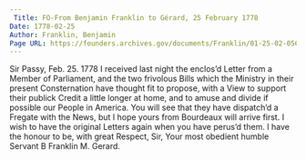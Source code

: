 ```yaml
---
 Title: FO-From Benjamin Franklin to Gérard, 25 February 1778
Date: 1778-02-25
Author: Franklin, Benjamin
Page URL: https://founders.archives.gov/documents/Franklin/01-25-02-0562
---
```


Sir
Passy, Feb. 25. 1778
I received last night the enclos’d Letter from a Member of Parliament, and the two frivolous Bills which the Ministry in their present Consternation have thought fit to propose, with a View to support their publick Credit a little longer at home, and to amuse and divide if possible our People in America. You will see that they have dispatch’d a Fregate with the News, but I hope yours from Bourdeaux will arrive first. I wish to have the original Letters again when you have perus’d them. I have the honour to be, with great Respect, Sir, Your most obedient humble Servant
B Franklin
M. Gerard.

